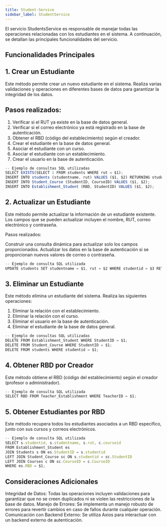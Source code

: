 ```yaml
---
title: Student-Service
sidebar_label: StudentService
---
```


El servicio StudentsService es responsable de manejar todas las operaciones relacionadas con los estudiantes en el sistema. A continuación, se detallan las principales funcionalidades del servicio.

## Funcionalidades Principales
## 1. Crear un Estudiante
Este método permite crear un nuevo estudiante en el sistema. Realiza varias validaciones y operaciones en diferentes bases de datos para garantizar la integridad de los datos.

## Pasos realizados:

1. Verificar si el RUT ya existe en la base de datos general.
2. Verificar si el correo electrónico ya está registrado en la base de autenticación.
3. Obtener el RBD (código del establecimiento) según el creador.
4. Crear el estudiante en la base de datos general.
5. Asociar el estudiante con un curso.
6. Asociar el estudiante con un establecimiento.
7. Crear el usuario en la base de autenticación.

```typescript
-- Ejemplo de consultas SQL utilizadas
SELECT EXISTS(SELECT 1 FROM students WHERE rut = $1);
INSERT INTO students (studentname, rut) VALUES ($1, $2) RETURNING studentid;
INSERT INTO Student_Course (StudentID, CourseID) VALUES ($1, $2);
INSERT INTO Establishment_Student (RBD, StudentID) VALUES ($1, $2);
```

## 2. Actualizar un Estudiante
Este método permite actualizar la información de un estudiante existente. Los campos que se pueden actualizar incluyen el nombre, RUT, correo electrónico y contraseña.

Pasos realizados:

Construir una consulta dinámica para actualizar solo los campos proporcionados.
Actualizar los datos en la base de autenticación si se proporcionan nuevos valores de correo o contraseña.

```typescript
-- Ejemplo de consulta SQL utilizada
UPDATE students SET studentname = $1, rut = $2 WHERE studentid = $3 RETURNING *;
```

## 3. Eliminar un Estudiante
Este método elimina un estudiante del sistema. Realiza las siguientes operaciones:

1. Eliminar la relación con el establecimiento.
2. Eliminar la relación con el curso.
3. Eliminar el usuario en la base de autenticación.
4. Eliminar el estudiante de la base de datos general.

```typescript
-- Ejemplo de consultas SQL utilizadas
DELETE FROM Establishment_Student WHERE StudentID = $1;
DELETE FROM Student_Course WHERE StudentID = $1;
DELETE FROM students WHERE studentid = $1;
```

## 4. Obtener RBD por Creador
Este método obtiene el RBD (código del establecimiento) según el creador (profesor o administrador).

```typescript
-- Ejemplo de consulta SQL utilizada
SELECT RBD FROM Teacher_Establishment WHERE TeacherID = $1;
```

## 5. Obtener Estudiantes por RBD
Este método recupera todos los estudiantes asociados a un RBD específico, junto con sus cursos y correos electrónicos.

```typescript
-- Ejemplo de consulta SQL utilizada
SELECT s.studentid, s.studentname, s.rut, c.courseid
FROM Establishment_Student es
JOIN Students s ON es.StudentID = s.studentid
LEFT JOIN Student_Course sc ON s.studentid = sc.StudentID
LEFT JOIN Courses c ON sc.CourseID = c.CourseID
WHERE es.RBD = $1;
```

## Consideraciones Adicionales
Integridad de Datos: Todas las operaciones incluyen validaciones para garantizar que no se creen duplicados ni se violen las restricciones de la base de datos.
Manejo de Errores: Se implementa un manejo robusto de errores para revertir cambios en caso de fallos durante cualquier operación.
Comunicación con Backend Externo: Se utiliza Axios para interactuar con un backend externo de autenticación.